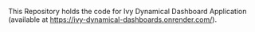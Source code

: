 This Repository holds the code for Ivy Dynamical Dashboard Application (available at https://ivy-dynamical-dashboards.onrender.com/).
